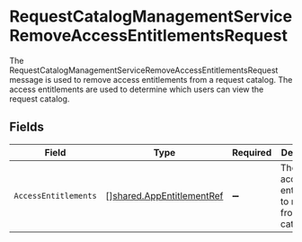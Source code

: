 # RequestCatalogManagementServiceRemoveAccessEntitlementsRequest

The RequestCatalogManagementServiceRemoveAccessEntitlementsRequest message is used to remove access entitlements from a request catalog.
 The access entitlements are used to determine which users can view the request catalog.


## Fields

| Field                                                                         | Type                                                                          | Required                                                                      | Description                                                                   |
| ----------------------------------------------------------------------------- | ----------------------------------------------------------------------------- | ----------------------------------------------------------------------------- | ----------------------------------------------------------------------------- |
| `AccessEntitlements`                                                          | [][shared.AppEntitlementRef](../../../pkg/models/shared/appentitlementref.md) | :heavy_minus_sign:                                                            | The list of access entitlements to remove from the catalog.                   |